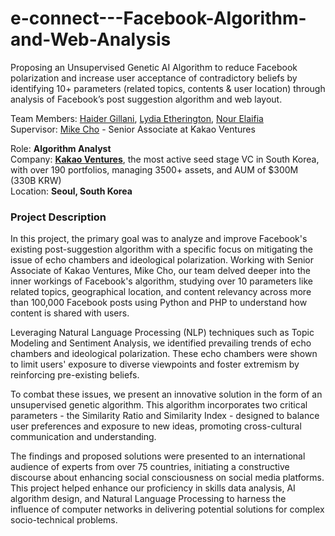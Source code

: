 # e-connect---Facebook-Algorithm-and-Web-Analysis
Proposing an Unsupervised Genetic AI Algorithm to reduce Facebook polarization and increase user acceptance of contradictory beliefs by identifying 10+ parameters (related topics, contents & user location) through analysis of Facebook’s post suggestion algorithm and web layout.


Team Members: [Haider Gillani](https://www.linkedin.com/in/haider-gillani-b87b90210/),  [Lydia Etherington](https://www.linkedin.com/in/lydia-etherington-41078a209/),  [Nour Elaifia](https://www.linkedin.com/in/nour-elaifia-82886a163/) \
Supervisor:  [Mike Cho](https://www.linkedin.com/in/hyunik-cho/) - Senior Associate at Kakao Ventures

Role: **Algorithm Analyst**  
Company: [**Kakao Ventures**](https://www.kakao.vc/), the most active seed stage VC in South Korea, with over 190 portfolios, managing 3500+ assets, and AUM of $300M (330B KRW) \
Location: **Seoul, South Korea**

### Project Description
In this project, the primary goal was to analyze and improve Facebook's existing post-suggestion algorithm with a specific focus on mitigating the issue of echo chambers and ideological polarization. Working with Senior Associate of Kakao Ventures, Mike Cho, our team delved deeper into the inner workings of Facebook's algorithm, studying over 10 parameters like related topics, geographical location, and content relevancy across more than 100,000 Facebook posts using Python and PHP to understand how content is shared with users.

Leveraging Natural Language Processing (NLP) techniques such as Topic Modeling and Sentiment Analysis, we identified prevailing trends of echo chambers and ideological polarization. These echo chambers were shown to limit users' exposure to diverse viewpoints and foster extremism by reinforcing pre-existing beliefs.

To combat these issues, we present an innovative solution in the form of an unsupervised genetic algorithm. This algorithm incorporates two critical parameters - the Similarity Ratio and Similarity Index - designed to balance user preferences and exposure to new ideas, promoting cross-cultural communication and understanding.

The findings and proposed solutions were presented to an international audience of experts from over 75 countries, initiating a constructive discourse about enhancing social consciousness on social media platforms. This project helped enhance our proficiency in skills data analysis, AI algorithm design, and Natural Language Processing to harness the influence of computer networks in delivering potential solutions for complex socio-technical problems.

